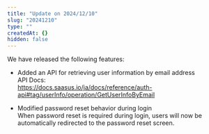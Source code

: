 ```yaml
---
title: "Update on 2024/12/10"
slug: "20241210"
type: ""
createdAt: {}
hidden: false
---
```


We have released the following features:

- Added an API for retrieving user information by email address  
API Docs:  
 https://docs.saasus.io/ja/docs/reference/auth-api#tag/userInfo/operation/GetUserInfoByEmail  

- Modified password reset behavior during login  
When password reset is required during login, users will now be automatically redirected to the password reset screen.